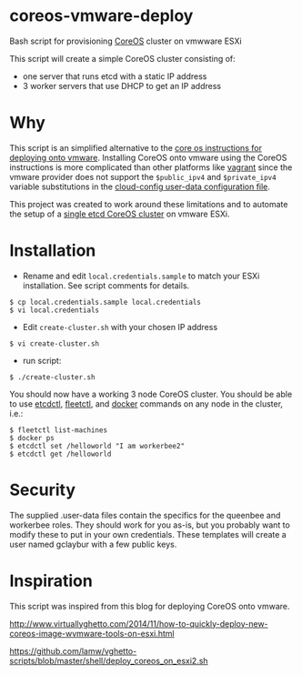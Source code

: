 coreos-vmware-deploy
====================

Bash script for provisioning [CoreOS](https://coreos.com/) cluster on vmwware ESXi

This script will create a simple CoreOS cluster consisting of:
- one server that runs etcd with a static IP address
- 3 worker servers that use DHCP to get an IP address

# Why

This script is an simplified alternative to the [core os instructions for deploying onto vmware](https://coreos.com/docs/running-coreos/platforms/vmware/).
Installing CoreOS onto vmware using the CoreOS instructions is more complicated than other platforms like [vagrant](https://coreos.com/docs/running-coreos/platforms/vagrant/) since the vmware provider does not support the `$public_ipv4` and `$private_ipv4` variable substitutions in the [cloud-config user-data configuration file](https://coreos.com/docs/cluster-management/setup/cloudinit-cloud-config/).

This project was created to work around these limitations and to automate the setup of a [single etcd CoreOS cluster](https://coreos.com/docs/cluster-management/setup/cluster-architectures/#easy-development/testing-cluster) on vmware ESXi.


# Installation


* Rename and edit `local.credentials.sample` to match your ESXi installation.  See script comments for details.
```
$ cp local.credentials.sample local.credentials
$ vi local.credentials
```

* Edit `create-cluster.sh` with your chosen IP address

```
$ vi create-cluster.sh
```

* run script:

```
$ ./create-cluster.sh
```

You should now have a working 3 node CoreOS cluster.  You should be able to use [etcdctl](https://github.com/coreos/etcdctl#etcdctl), [fleetctl](https://coreos.com/docs/launching-containers/launching/fleet-using-the-client/), and [docker](https://www.docker.com/) commands on any node in the cluster, i.e.:

```
$ fleetctl list-machines
$ docker ps
$ etcdctl set /helloworld "I am workerbee2"
$ etcdctl get /helloworld
```

# Security

The supplied .user-data files contain the specifics for the queenbee and workerbee roles.  They should work for you as-is, but you probably want to modify these to put in your own credentials.  These templates will create a user named gclaybur with a few public keys.


# Inspiration

This script was inspired from this blog for deploying CoreOS onto vmware.

http://www.virtuallyghetto.com/2014/11/how-to-quickly-deploy-new-coreos-image-wvmware-tools-on-esxi.html

https://github.com/lamw/vghetto-scripts/blob/master/shell/deploy_coreos_on_esxi2.sh



